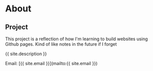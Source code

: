 # About

## Project
This project is a reflection of how I'm learning to build websites using Github pages. Kind of like notes in the future if I forget

{{ site.description }}

Email: [{{ site.email }}](mailto:{{ site.email }})
